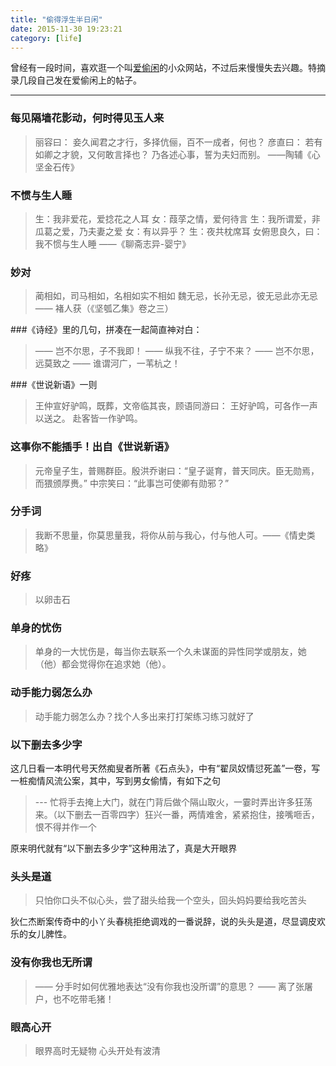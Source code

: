 ```yaml
---
title: "偷得浮生半日闲"
date: 2015-11-30 19:23:21
category: [life]
---
```


曾经有一段时间，喜欢逛一个叫[爱偷闲](http://www.itouxian.com/30592?page=2)的小众网站，不过后来慢慢失去兴趣。特摘录几段自己发在爱偷闲上的帖子。<!--more-->

---

### 每见隔墙花影动，何时得见玉人来 


> 丽容曰： 妾久闻君之才行，多择伉俪，百不一成者，何也？
彦直曰： 若有如卿之才貌，又何敢言择也？
乃各述心事，誓为夫妇而别。
 ——陶辅《心坚金石传》



### 不惯与生人睡

>生：我非爱花，爱捻花之人耳
女：葭莩之情，爱何待言
生：我所谓爱，非瓜葛之爱，乃夫妻之爱
女：有以异乎？
生：夜共枕席耳
女俯思良久，曰：我不惯与生人睡
——《聊斋志异-婴宁》

### 妙对

>蔺相如，司马相如，名相如实不相如
魏无忌，长孙无忌，彼无忌此亦无忌
—— 褚人获（《坚瓠乙集》卷之三）



###《诗经》里的几句，拼凑在一起简直神对白：

>—— 岂不尔思，子不我即！
—— 纵我不往，子宁不来？
—— 岂不尔思，远莫致之
—— 谁谓河广，一苇杭之！


###《世说新语》一则

>王仲宣好驴鸣，既葬，文帝临其丧，顾语同游曰： 王好驴鸣，可各作一声以送之。 赴客皆一作驴鸣。


### 这事你不能插手！出自《世说新语》

>元帝皇子生，普赐群臣。殷洪乔谢曰：“皇子诞育，普天同庆。臣无勋焉，而猥颁厚赉。”
中宗笑曰：“此事岂可使卿有勋邪？”

### 分手词

> 我断不思量，你莫思量我，将你从前与我心，付与他人可。——《情史类略》

### 好疼

>以卵击石

### 单身的忧伤

>单身的一大忧伤是，每当你去联系一个久未谋面的异性同学或朋友，她（他）都会觉得你在追求她（他）。

### 动手能力弱怎么办

> 动手能力弱怎么办？找个人多出来打打架练习练习就好了


### 以下删去多少字

这几日看一本明代号天然痴叟者所著《石点头》，中有“翟凤奴情愆死盖”一卷，写一桩痴情风流公案，其中，写到男女偷情，有如下之句

> --- 忙将手去掩上大门，就在门背后做个隔山取火，一霎时弄出许多狂荡来。（以下删去一百零四字）狂兴一番，两情难舍，紧紧抱住，接嘴咂舌，恨不得并作一个

原来明代就有“以下删去多少字”这种用法了，真是大开眼界

### 头头是道

>只怕你口头不似心头，尝了甜头给我一个空头，回头妈妈要给我吃苦头

狄仁杰断案传奇中的小丫头春桃拒绝调戏的一番说辞，说的头头是道，尽显调皮欢乐的女儿脾性。


### 没有你我也无所谓

>—— 分手时如何优雅地表达“没有你我也没所谓”的意思？
>—— 离了张屠户，也不吃带毛猪！

### 眼高心开
>眼界高时无疑物
心头开处有波清
